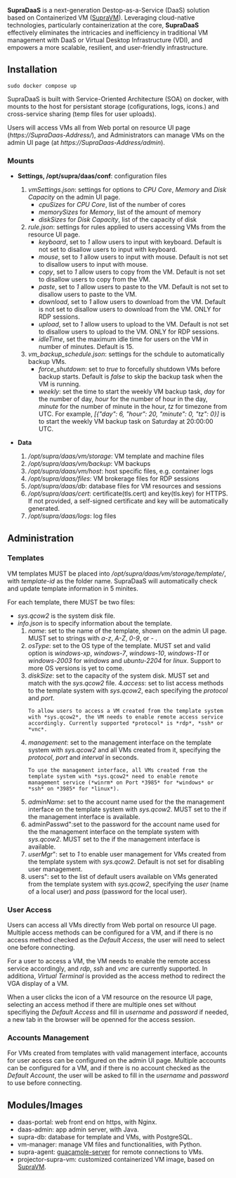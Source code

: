 **SupraDaaS** is a next-generation Destop-as-a-Service (DaaS) solution based on Containerized VM ([SupraVM](https://github.com/supraaxes/supravm)). Leveraging cloud-native technologies, particularly containerization at the core, **SupraDaaS** effectively eliminates the intricacies and inefficiency in traditional VM management with DaaS or Virtual Desktop Infrastructure (VDI), and empowers a more scalable, resilient, and user-friendly infrastructure.

## Installation
```
sudo docker compose up
```

SupraDaaS is built with Service-Oriented Architecture (SOA) on docker, with mounts to the host for persistant storage (cofigurations, logs, icons.) and cross-service sharing (temp files for user uploads).

Users will access VMs all from Web portal on resource UI page (*https://SupraDaas-Address/*), and Administrators can manage VMs on the admin UI page (at *https://SupraDaas-Address/admin*).

### Mounts 
- **Settings, /opt/supra/daas/conf**: configuration files  
    1. *vmSettings.json*: settings for options to *CPU Core*, *Memory* and *Disk Capacity* on the admin UI page. 
        - *cpuSizes* for *CPU Core*, list of the number of cores
        - *memorySizes* for *Memory*, list of the amount of memory
        - *diskSizes* for *Disk Capacity*, list of the capacity of disk
    2. *rule.json*: settings for rules applied to users accessing VMs from the resource UI page.
        - *keyboard*, set to *1* allow users to input with keyboard. Default is not set to disallow users to input with keyboard.
        - *mouse*, set to *1* allow users to input with mouse. Default is not set to disallow users to input with mouse.
        - *copy*, set to *1* allow users to copy from the VM. Default is not set to disallow users to copy from the VM.
        - *paste*, set to *1* allow users to paste to the VM. Default is not set to disallow users to paste to the VM.
        - *download*, set to *1* allow users to download from the VM. Default is not set to disallow users to download from the VM. ONLY for RDP sessions.
        - *upload*, set to *1* allow users to upload to the VM. Default is not set to disallow users to upload to the VM. ONLY for RDP sessions.
        - *idleTime*, set the maximum idle time for users on the VM in number of minutes. Default is 15.
    3. *vm_backup_schedule.json*: settings for the schdule to automatically backup VMs.
        - *force_shutdown*: set to *true* to forcefully shutdown VMs before backup starts. Default is *false* to skip the backup task when the VM is running.
        - *weekly*: set the time to start the weekly VM backup task, *day* for the number of day, *hour* for the number of hour in the day, *minute* for the number of minute in the hour, *tz* for timezone from UTC. For example, *[{"day": 6, "hour": 20, "minute": 0, "tz": 0}]* is to start the weekly VM backup task on Saturday at 20:00:00 UTC.

- **Data** 
    1. */opt/supra/daas/vm/storage*: VM template and machine files 
    2. */opt/supra/daas/vm/backup*: VM backups  
    3. */opt/supra/daas/vm/host*: host specific files, e.g. container logs
    4. */opt/supra/daas/files*: VM brokerage files for RDP sessions
    5. */opt/supra/daas/db*: database files for VM resources and sessions
    6. */opt/supra/daas/cert*: certificate(tls.cert) and key(tls.key) for HTTPS. If not provided, a self-signed certificate and key will be automatically generated.
    7. */opt/supra/daas/logs*: log files

## Administration

### Templates 
VM templates MUST be placed into */opt/supra/daas/vm/storage/template/*, with *template-id* as the folder name. SupraDaaS will automatically check and update template information in 5 minites.

For each template, there MUST be two files: 
- *sys.qcow2* is the system disk file.
- *info.json* is to specify information about the template.
    1. *name*: set to the name of the template, shown on the admin UI page. MUST set to strings with *a-z*, *A-Z*, *0-9*, or *-* .
    2. *osType*: set to the OS type of the template. MUST set and valid option is *windows-xp*, *windows-7*, *windows-10*, *windows-11* or *windows-2003* for *windows* and *ubuntu-2204* for *linux*. Support to more OS versions is yet to come.
    3. *diskSize*: set to the capacity of the system disk. MUST set and match with the *sys.qcow2* file.
    4.*access*: set to list access methods to the template system with *sys.qcow2*, each specifying the *protocol* and *port*.
        ```
        To allow users to access a VM created from the template system with *sys.qcow2*, the VM needs to enable remote access service accordingly. Currently supported *protocol* is *rdp*, *ssh* or *vnc*.
        ```
    5. *management*: set to the management interface on the template system with *sys.qcow2* and all VMs created from it, specifying the *protocol*, *port* and *interval* in seconds.
        ```
        To use the management interface, all VMs created from the template system with *sys.qcow2* need to enable remote management service (*winrm* on Port *3985* for *windows* or *ssh* on *3985* for *linux*).
        ```
    6. *adminName*: set to the account name used for the the management interface on the template system with *sys.qcow2*. MUST set to the if the management interface is available.
    7. adminPasswd":set to the password for the account name used for the the management interface on the template system with *sys.qcow2*. MUST set to the if the management interface is available.
    8. *userMgr*": set to *1* to enable user management for VMs created from the template system with *sys.qcow2*. Default is not set for disabling user management.
    9. users": set to the list of default users available on VMs generated from the template system with *sys.qcow2*, specifying the *user* (name of a local user) and *pass* (password for the local user).

### User Access
Users can access all VMs directly from Web portal on resource UI page. Multiple access methods can be configured for a VM, and if there is no access method checked as the *Default Access*, the user will need to select one before connecting.

For a user to access a VM, the VM needs to enable the remote access service accordingly, and *rdp*, *ssh* and *vnc* are currently supported. In additiona, *Virtual Terminal* is provided as the access method to redirect the VGA display of a VM.

When a user clicks the icon of a VM resource on the resource UI page, selecting an access method if there are multiple ones set without specifiying the *Default Access* and fill in *username* and *password* if needed, a new tab in the browser will be openned for the access session. 

### Accounts Management
For VMs created from templates with valid management interface, accounts for user access can be configured on the admin UI page. Multiple accounts can be configured for a VM, and if there is no account checked as the *Default Account*, the user will be asked to fill in the *username* and *password* to use before connecting.

## Modules/Images
- daas-portal: web front end on https, with Nginx.
- daas-admin: app admin server, with Java.
- supra-db: database for template and VMs, with PostgreSQL.
- vm-manager: manage VM files and functionalities, with Python.
- supra-agent: [guacamole-server](https://github.com/apache/guacamole-server) for remote connections to VMs. 
- projector-supra-vm: customized containerized VM image, based on [SupraVM](https://github.com/supraaxes/supravm).

